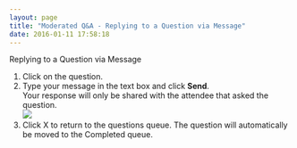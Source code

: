 ```yaml
---
layout: page
title: "Moderated Q&A - Replying to a Question via Message"
date: 2016-01-11 17:58:18
---
```


<p class="mce-heading-2">
    Replying to a Question via Message
  </p>
  
  <ol>
    <li>
      Click on the question.
    </li>
    <li>
      Type your message in the text box and click <strong>Send</strong>. <br />Your response will only be shared with the attendee that asked the question.<br /><img src="{{site.url}}/assets/2921">
    </li>
    <li>
      Click X to return to the questions queue. The question will automatically be moved to the Completed queue. 
    </li>
  </ol>